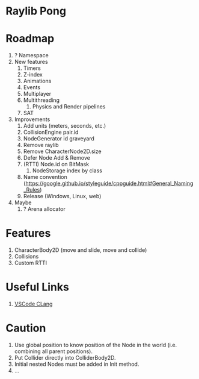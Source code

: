 # Raylib Pong

# Roadmap

1. ? Namespace
1. New features
    1. Timers
    1. Z-index
    1. Animations
    1. Events
    1. Multiplayer
    1. Multithreading
        1. Physics and Render pipelines
    1. SAT
1. Improvements
    1. Add units (meters, seconds, etc.)
    1. CollisionEngine pair.id
    1. NodeGenerator id graveyard
    1. Remove raylib
    1. Remove CharacterNode2D.size
    1. Defer Node Add & Remove
    1. (RTTI) Node.id on BitMask
        1. NodeStorage index by class
    1. Name convention (https://google.github.io/styleguide/cppguide.html#General_Naming_Rules)
    1. Release (Windows, Linux, web)
1. Maybe
    1. ? Arena allocator

# Features

1. CharacterBody2D (move and slide, move and collide)
1. Collisions
1. Custom RTTI

# Useful Links

1. [VSCode CLang](https://code.visualstudio.com/docs/cpp/config-clang-mac)

# Caution

1. Use global position to know position of the Node in the world (i.e. combining all parent positions).
1. Put Collider directly into ColliderBody2D.
1. Initial nested Nodes must be added in Init method.
1. ...